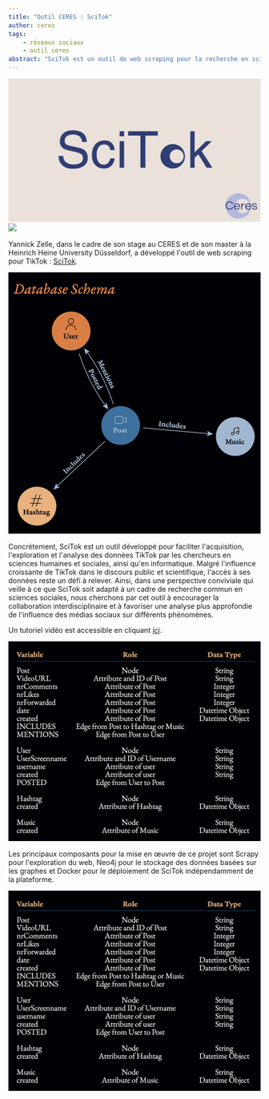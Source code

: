 ```yaml
---
title: "Outil CERES : SciTok"
author: ceres
tags:
    - réseaux sociaux
    - outil ceres
abstract: "SciTok est un outil de web scraping pour la recherche en sciences sociales."
---
```

![](a_scitok.png)
![](Scitok_b.png)

Yannick Zelle, dans le cadre de son stage au CERES et de son master à la Heinrich Heine University Düsseldorf, a développé l'outil de web scraping pour TikTok : [SciTok](https://github.com/Lazel102/SciTok.git).

![](scitok_c.png)

Concrètement, SciTok est un outil développé pour faciliter l'acquisition, l'exploration et l'analyse des données TikTok par les chercheurs en sciences humaines et sociales, ainsi qu'en informatique. Malgré l'influence croissante de TikTok dans le discours public et scientifique, l'accès à ses données reste un défi à relever. Ainsi, dans une perspective conviviale qui veille à ce que SciTok soit adapté à un cadre de recherche commun en sciences sociales, nous cherchons par cet outil à encourager la collaboration interdisciplinaire et à favoriser une analyse plus approfondie de l'influence des médias sociaux sur différents phénomènes.

Un tutoriel vidéo est accessible en cliquant [ici](https://vimeo.com/848637827).

![](scitok_d.png)

Les principaux composants pour la mise en œuvre de ce projet sont Scrapy pour l'exploration du web, Neo4j pour le stockage des données basées sur les graphes et Docker pour le déploiement de SciTok indépendamment de la plateforme.

![Description des variables utilisées et collectées par SciTok.](scitok_d.png)

